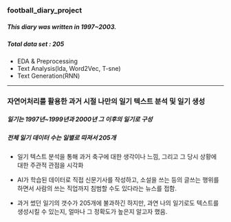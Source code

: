 ### football_diary_project

##### This diary was written in 1997~2003.
##### Total data set : 205 

- EDA & Preprocessing
- Text Analysis(lda, Word2Vec, T-sne)
- Text Generation(RNN)

------
            
### 자연어처리를 활용한 과거 시절 나만의 일기 텍스트 분석 및 일기 생성 

##### 일기는 1997년~1999년과 2000년 그 이후의 일기로 구성
##### 전체 일기 데이터 수는 일별로 따져서 205개

- 일기 텍스트 분석을 통해 과거 축구에 대한 생각이나 느낌, 그리고 그 당시 상황에 대한 주관적 관점을 시각화

- AI가 학습된 데이터로 직접 신문기사를 작성하고, 소설을 쓰는 등의 글쓰는 행위를 하면서 사람의 쓰는 직업까지 침범할 수도 있다라는 뉴스를 접함.
- 과거 썼던 일기의 갯수가 205개에 불과하긴 하지만, 과연 나의 일기로도 텍스트를 생성시킬 수 있는지, 얼마나 그 정확도가 높은지 알고자 했음.
